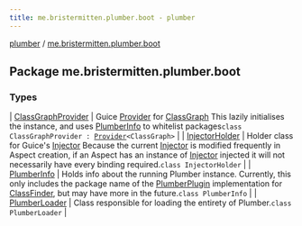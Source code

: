 ```yaml
---
title: me.bristermitten.plumber.boot - plumber
---
```


[plumber](../index.html) / [me.bristermitten.plumber.boot](./index.html)

## Package me.bristermitten.plumber.boot

### Types

| [ClassGraphProvider](-class-graph-provider/index.html) | Guice [Provider](https://google.github.io/guice/api-docs/latest/javadoc/com/google/inject/Provider.html) for [ClassGraph](#) This lazily initialises the instance, and uses [PlumberInfo](-plumber-info/index.html) to whitelist packages`class ClassGraphProvider : `[`Provider`](https://google.github.io/guice/api-docs/latest/javadoc/com/google/inject/Provider.html)`<ClassGraph>` |
| [InjectorHolder](-injector-holder/index.html) | Holder class for Guice's [Injector](https://google.github.io/guice/api-docs/latest/javadoc/com/google/inject/Injector.html) Because the current [Injector](https://google.github.io/guice/api-docs/latest/javadoc/com/google/inject/Injector.html) is modified frequently in Aspect creation, if an Aspect has an instance of [Injector](https://google.github.io/guice/api-docs/latest/javadoc/com/google/inject/Injector.html) injected it will not necessarily have every binding required.`class InjectorHolder` |
| [PlumberInfo](-plumber-info/index.html) | Holds info about the running Plumber instance. Currently, this only includes the package name of the [PlumberPlugin](../me.bristermitten.plumber/-plumber-plugin/index.html) implementation for [ClassFinder](../me.bristermitten.plumber.reflection/-class-finder/index.html), but may have more in the future.`class PlumberInfo` |
| [PlumberLoader](-plumber-loader/index.html) | Class responsible for loading the entirety of Plumber.`class PlumberLoader` |

